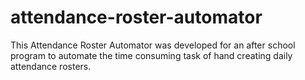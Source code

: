 # attendance-roster-automator
This Attendance Roster Automator was developed for an after school program to automate the time consuming task of hand creating daily attendance rosters.
